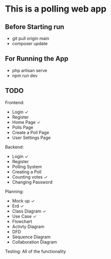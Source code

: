 # This is a polling web app

## Before Starting run
-   git pull origin main
-   composer update

## For Running the App

-   php artisan serve
-   npm run dev

## TODO

Frontend:

-   Login ✓
-   Register
-   Home Page ✓
-   Polls Page
-   Create a Poll Page
-   User Settings Page

Backend:

-   Login ✓
-   Register
-   Polling System
-   Creating a Poll
-   Counting votes ✓
-   Changing Password

Planning:

-   Mock up ✓
-   Erd ✓
-   Class Diagram ✓
-   Use Case ✓
-   Flowchart
-   Activty Diagram
-   DFD
-   Sequence Diagram
-   Collaboration Diagram

Testing:
All of the functionality
